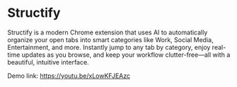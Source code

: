 # Structify
Structify is a modern Chrome extension that uses AI to automatically organize your open tabs into smart categories like Work, Social Media, Entertainment, and more. Instantly jump to any tab by category, enjoy real-time updates as you browse, and keep your workflow clutter-free—all with a beautiful, intuitive interface.

Demo link: https://youtu.be/xLowKFJEAzc
